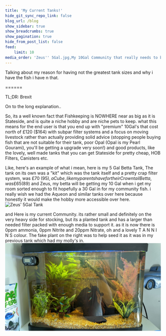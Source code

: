 ```yaml
---
title: 'My Current Tanks!'
hide_git_sync_repo_link: false
blog_url: /blog
show_sidebar: true
show_breadcrumbs: true
show_pagination: true
hide_from_post_list: false
feed:
    limit: 10
media_order: 'Zeus'' 5Gal.jpg,My 10Gal Community that really needs to be a in a bigger tank but M O N E Y.jpg'
---
```


Talking about my reason for having not the greatest tank sizes and why i have the fish i have n that.

======

TL;DR: Brexit

On to the long explanation..

So, its a well known fact that Fishkeeping is NOWHERE near as big as it is Stateside, and is quite a niche hobby and are niche pets to keep. what this means for the end user is that you end up with "premium" 10Gal's that cost north of £120 ($164) with subpar filter systems and a focus on moving livestock rather than actually providing solid advice (stopping people buying fish that are not suitable for their tank, poor Opal (Opal is my Pearl Gourami), you'll be getting a upgrade very soon!) and good products, like the lovely, well made tanks that you can get Stateside for pretty cheap, HOB Filters, Canisters etc. 

Like, here's an example of what i mean, here is my 5 Gal Betta Tank, The tank on its own was a "kit" which was the tank itself and a pretty crap filter system, was £70 ($95), a Cube, like my parents have for their Crowntail Betta, was £65 ($89) and Zeus, my betta will be getting my 10 Gal when i get my room sorted enough to fit hopefully a 30 Gal in for my community fish. i really wish we had the Aqueon and similar tanks over here because honestly it would make the hobby more accessible over here.
<img style="max-width: 45%;" src="https://cabooshyy.xyz/user/pages/04.fishkeeping/my-current-tanks/Zeus'%205Gal.jpg" class="img-fit-contain" alt="Zeus' 5Gal Tank">

and Here is my current Community. its rather small and definitely on the very heavy side for stocking, but its a planted tank and has a larger than needed filter packed with enough media to support it. as it is now there is 0ppm ammonia, 0ppm Nitrite and 20ppm Nitrate, oh and a lovely T A N N I N S colour. The fake plant on the right was to help seed it as it was in my previous tank which had my molly's in.
![My%2010Gal%20Community%20that%20really%20needs%20to%20be%20a%20in%20a%20bigger%20tank%20but%20M%20O%20N%20E%20Y](My%2010Gal%20Community%20that%20really%20needs%20to%20be%20a%20in%20a%20bigger%20tank%20but%20M%20O%20N%20E%20Y.jpg "My%2010Gal%20Community%20that%20really%20needs%20to%20be%20a%20in%20a%20bigger%20tank%20but%20M%20O%20N%20E%20Y")